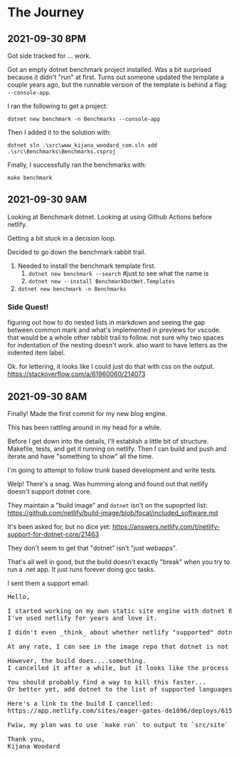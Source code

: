 # The Journey

## 2021-09-30 8PM
Got side tracked for ... work.

Got an empty dotnet benchmark project installed. Was a bit surprised because it didn't "run" at first. Turns out someone updated the template a couple years ago, but the runnable version of the template is behind a flag: `--console-app`.

I ran the following to get a project:

`dotnet new benchmark -n Benchmarks --console-app`

Then I added it to the solution with:

`dotnet sln .\src\www_kijana_woodard_com.sln add .\src\Benchmarks\Benchmarks.csproj`

Finally, I successfully ran the benchmarks with:

`make benchmark`

## 2021-09-30 9AM
Looking at Benchmark dotnet.
Looking at using Github Actions before netlify.

Getting a bit stuck in a decision loop.

Decided to go down the benchmark rabbit trail.

1. Needed to install the benchmark template first.
    1. `dotnet new benchmark --search` #just to see what the name is
    2. `dotnet new --install BenchmarkDotNet.Templates`
1. `dotnet new benchmark -n Benchmarks`

### Side Quest!
figuring out how to do nested lists in markdown and seeing the gap between common mark and what's implemented in previews for vscode. that would be a whole other rabbit trail to follow. not sure why two spaces for indentation of the nesting doesn't work. also want to have letters as the indented item label.

Ok. for lettering, it looks like I could just do that with css on the output. https://stackoverflow.com/a/61960060/214073

## 2021-09-30 8AM
Finally! Made the first commit for my new blog engine.

This has been rattling around in my head for a while.

Before I get down into the details, I'll establish a little bit of structure. Makefile, tests, and get it running on netlify. Then I can build and push and iterate and have "something to show" all the time.

I'm going to attempt to follow trunk based development and write tests.

Welp! There's a snag. Was humming along and found out that netlify doesn't support dotnet core.

They maintain a "build image" and `dotnet` isn't on the supoprted list: https://github.com/netlify/build-image/blob/focal/included_software.md

It's been asked for, but no dice yet: https://answers.netlify.com/t/netlify-support-for-dotnet-core/21463

They don't seem to get that "dotnet" isn't "just webapps".

That's all well in good, but the build doesn't exactly "break" when you try to run a .net app. It just runs forever doing gcc tasks.

I sent them a support email:
<pre lang="txt">
Hello,

I started working on my own static site engine with dotnet 6.
I've used netlify for years and love it.

I didn't even _think_ about whether netlify "supported" dotnet. I figured it would just be there.

At any rate, I can see in the image repo that dotnet is not listed.

However, the build does....something.
I cancelled it after a while, but it looks like the process will just keep going.

You should probably find a way to kill this faster...
Or better yet, add dotnet to the list of supported languages/frameworks. ;-)

Here's a link to the build I cancelled:
https://app.netlify.com/sites/eager-gates-de1896/deploys/6155b0288dbe4e00083c30b0

Fwiw, my plan was to use `make run` to output to `src/site` and have index.html et al in there for netlify. That way, no matter how I triggered a deployment, everything would get built. For now, my plan is to remove src/site from .gitignore and not have a build on netlify at all.

Thank you,
Kijana Woodard
</pre>
